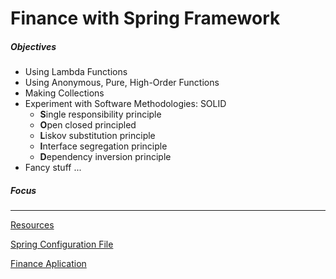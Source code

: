 # Finance with Spring Framework 

##### Objectives

* Using Lambda Functions
* Using Anonymous, Pure, High-Order Functions 
* Making Collections 
* Experiment with Software Methodologies: SOLID
	* **S**ingle responsibility principle
	* **O**pen closed principled
	* **L**iskov substitution principle
	* **I**nterface segregation principle 
	* **D**ependency inversion principle
* Fancy stuff ...

##### Focus

---

<a href="https://github.com/manguilar22/FinanceSpring/tree/master/finance/src/main/resources"> Resources </a> 

<a href="https://github.com/manguilar22/FinanceSpring/blob/master/finance/src/main/java/guru/aguilar/finance/config/Finance.java">Spring Configuration File </a> 

<a href="https://github.com/manguilar22/FinanceSpring/blob/master/finance/src/main/java/guru/aguilar/finance/FinanceApplication.java"> Finance Aplication</a> 

